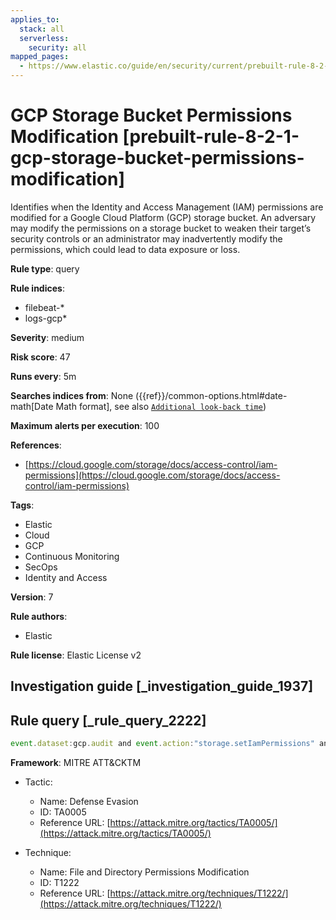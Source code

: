 ```yaml
---
applies_to:
  stack: all
  serverless:
    security: all
mapped_pages:
  - https://www.elastic.co/guide/en/security/current/prebuilt-rule-8-2-1-gcp-storage-bucket-permissions-modification.html
---
```


# GCP Storage Bucket Permissions Modification [prebuilt-rule-8-2-1-gcp-storage-bucket-permissions-modification]

Identifies when the Identity and Access Management (IAM) permissions are modified for a Google Cloud Platform (GCP) storage bucket. An adversary may modify the permissions on a storage bucket to weaken their target’s security controls or an administrator may inadvertently modify the permissions, which could lead to data exposure or loss.

**Rule type**: query

**Rule indices**:

* filebeat-*
* logs-gcp*

**Severity**: medium

**Risk score**: 47

**Runs every**: 5m

**Searches indices from**: None ({{ref}}/common-options.html#date-math[Date Math format], see also [`Additional look-back time`](docs-content://solutions/security/detect-and-alert/create-detection-rule.md#rule-schedule))

**Maximum alerts per execution**: 100

**References**:

* [https://cloud.google.com/storage/docs/access-control/iam-permissions](https://cloud.google.com/storage/docs/access-control/iam-permissions)

**Tags**:

* Elastic
* Cloud
* GCP
* Continuous Monitoring
* SecOps
* Identity and Access

**Version**: 7

**Rule authors**:

* Elastic

**Rule license**: Elastic License v2

## Investigation guide [_investigation_guide_1937]



## Rule query [_rule_query_2222]

```js
event.dataset:gcp.audit and event.action:"storage.setIamPermissions" and event.outcome:success
```

**Framework**: MITRE ATT&CKTM

* Tactic:

    * Name: Defense Evasion
    * ID: TA0005
    * Reference URL: [https://attack.mitre.org/tactics/TA0005/](https://attack.mitre.org/tactics/TA0005/)

* Technique:

    * Name: File and Directory Permissions Modification
    * ID: T1222
    * Reference URL: [https://attack.mitre.org/techniques/T1222/](https://attack.mitre.org/techniques/T1222/)



